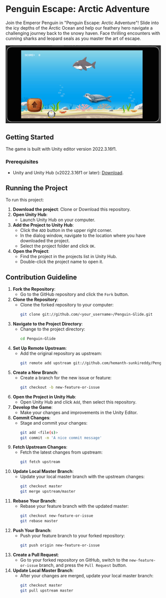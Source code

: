 # Penguin Escape: Arctic Adventure

Join the Emperor Penguin in "Penguin Escape: Arctic Adventure"! Slide into the icy depths of the Arctic Ocean and help our feathery hero navigate a challenging journey back to the snowy haven. Face thrilling encounters with cunning sharks and leopard seals as you master the art of escape.

![Game](fastlane/metadata/android/en-IN/images/phoneScreenshots/1_en-IN.png)

## Getting Started
The game is built with Unity editor version 2022.3.16f1.

### Prerequisites
- Unity and Unity Hub (v2022.3.16f1 or later): [Download](https://docs.unity3d.com/hub/manual/InstallHub.html).

## Running the Project
To run this project:

1. **Download the project**: Clone or Download this repository.
2. **Open Unity Hub**:
    - Launch Unity Hub on your computer.
3. **Add the Project to Unity Hub**:
    - Click the `ADD` button in the upper right corner.
    - In the dialog window, navigate to the location where you have downloaded the project.
    - Select the project folder and click `OK`.
4. **Open the Project**:
    - Find the project in the projects list in Unity Hub.
    - Double-click the project name to open it.

## Contribution Guideline
1. **Fork the Repository**:
    - Go to the GitHub repository and click the `Fork` button.
2. **Clone the Repository**:
    - Clone the forked repository to your computer:
      ```sh
      git clone git://github.com/<your_username>/Penguin-Glide.git
      ```
3. **Navigate to the Project Directory**:
    - Change to the project directory:
      ```sh
      cd Penguin-Glide
      ```
4. **Set Up Remote Upstream**:
    - Add the original repository as upstream:
      ```sh
      git remote add upstream git://github.com/hemanth-sunkireddy/Penguin-Glide.git
      ```
5. **Create a New Branch**:
    - Create a branch for the new issue or feature:
      ```sh
      git checkout -b new-feature-or-issue
      ```
6. **Open the Project in Unity Hub**:
    - Open Unity Hub and click `Add`, then select this repository.
7. **Develop the Game**:
    - Make your changes and improvements in the Unity Editor.
8. **Commit Changes**:
    - Stage and commit your changes:
      ```sh
      git add <file(s)>
      git commit -m 'A nice commit message'
      ```
9. **Fetch Upstream Changes**:
    - Fetch the latest changes from upstream:
      ```sh
      git fetch upstream
      ```
10. **Update Local Master Branch**:
    - Update your local master branch with the upstream changes:
      ```sh
      git checkout master
      git merge upstream/master
      ```
11. **Rebase Your Branch**:
    - Rebase your feature branch with the updated master:
      ```sh
      git checkout new-feature-or-issue
      git rebase master
      ```
12. **Push Your Branch**:
    - Push your feature branch to your forked repository:
      ```sh
      git push origin new-feature-or-issue
      ```
13. **Create a Pull Request**:
    - Go to your forked repository on GitHub, switch to the `new-feature-or-issue` branch, and press the `Pull Request` button.
14. **Update Local Master Branch**:
    - After your changes are merged, update your local master branch:
      ```sh
      git checkout master
      git pull upstream master
      ```
